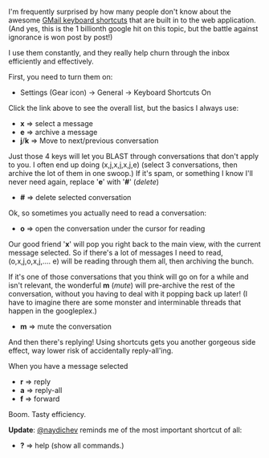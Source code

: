 <!--
.. title: Going Fast With GMail's Keyboard Shortcuts
.. date: 2011/11/16 17:26
.. slug: going-fast-with-gmails-keyboard-shortcuts
.. tags:
.. link:
.. description:
-->


I'm frequently surprised by how many people don't know about the awesome [GMail keyboard shortcuts](http://mail.google.com/support/bin/answer.py?answer=6594) that are built in to the web application. (And yes, this is the 1 billionth google hit on this topic, but the battle against ignorance is won post by post!)

I use them constantly, and they really help churn through the inbox efficiently and effectively.

First, you need to turn them on:

* Settings (Gear icon) -> General -> Keyboard Shortcuts On

Click the link above to see the overall list, but the basics I always use:

* __x__ => select a message
* __e__ => archive a message
* __j__/__k__ => Move to next/previous conversation

Just those 4 keys will let you BLAST through conversations that don't apply to you. I often end up doing (x,j,x,j,x,j,e) (select 3 conversations, then archive the lot of them in one swoop.) If it's spam, or something I know I'll never need again, replace '__e__' with '__#__' (_delete_)

* __#__ => delete selected conversation

Ok, so sometimes you actually need to read a conversation: 

* __o__ => open the conversation under the cursor for reading

Our good friend '__x__' will pop you right back to the main view, with the current message selected.
So if there's a lot of messages I need to read, (o,x,j,o,x,j,....  e) will be reading through them all, then archiving the bunch.

If it's one of those conversations that you think will go on for a while
and isn't relevant, the wonderful __m__ (_mute_) will pre-archive the
rest of the conversation, without you having to deal with it popping
back up later! (I have to imagine there are some monster and
interminable threads that happen in the googleplex.)

* __m__ => mute the conversation

And then there's replying! Using shortcuts gets you another gorgeous side effect, way lower risk of accidentally reply-all'ing.

When you have a message selected

* __r__ => reply
* __a__ => reply-all
* __f__ => forward

Boom. Tasty efficiency.

__Update__: [@naydichev](https://twitter.com/naydichev) reminds me of
the most important shortcut of all:

* __?__ => help (show all commands.)
